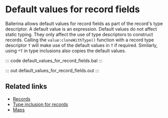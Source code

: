 # Default values for record fields

Ballerina allows default values for record fields as part of the record's type descriptor. A default value is an expression. Default values do not affect static typing. They only affect the use of type descriptors to construct records. Calling the `value:cloneWithType()` function with a record type descriptor `T` will make use of the default values in `T` if required. Similarly, using `*T` in type inclusions also copies the default values.

::: code default_values_for_record_fields.bal :::

::: out default_values_for_record_fields.out :::

## Related links
- [Records](/learn/by-example/records/)
- [Type inclusion for records](/learn/by-example/type-inclusion-for-records/)
- [Maps](/learn/by-example/maps/)
